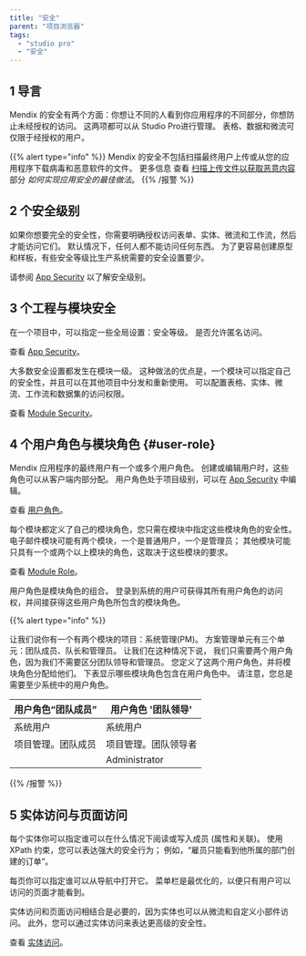 ```yaml
---
title: "安全"
parent: "项目浏览器"
tags:
  - "studio pro"
  - "安全"
---
```


## 1 导言

Mendix 的安全有两个方面：你想让不同的人看到你应用程序的不同部分，你想防止未经授权的访问。 这两项都可以从 Studio Pro进行管理。 表格、数据和微流可仅限于经授权的用户。

{{% alert type="info" %}}
Mendix 的安全不包括扫描最终用户上传或从您的应用程序下载病毒和恶意软件的文件。 更多信息 查看 [扫描上传文件以获取恶意内容](/howto/security/best-practices-security#scanning-for-malicious-content) 部分 *如何实现应用安全的最佳做法*。
{{% /报警 %}}

## 2 个安全级别

如果你想要完全的安全性，你需要明确授权访问表单、实体、微流和工作流，然后才能访问它们。 默认情况下，任何人都不能访问任何东西。 为了更容易创建原型和样板，有些安全等级比生产系统需要的安全设置要少。

请参阅 [App Security](project-security) 以了解安全级别。

## 3 个工程与模块安全

在一个项目中，可以指定一些全局设置：安全等级。 是否允许匿名访问。

查看 [App Security](project-security)。

大多数安全设置都发生在模块一级。 这种做法的优点是，一个模块可以指定自己的安全性，并且可以在其他项目中分发和重新使用。 可以配置表格、实体、微流、工作流和数据集的访问权限。

查看 [Module Security](module-security)。

## 4 个用户角色与模块角色 {#user-role}

Mendix 应用程序的最终用户有一个或多个用户角色。 创建或编辑用户时，这些角色可以从客户端内部分配。 用户角色处于项目级别，可以在 [App Security](project-security) 中编辑。

查看 [用户角色](user-roles)。

每个模块都定义了自己的模块角色，您只需在模块中指定这些模块角色的安全性。 电子邮件模块可能有两个模块，一个是普通用户，一个是管理员； 其他模块可能只具有一个或两个以上模块的角色，这取决于这些模块的要求。

查看 [Module Role](module-security#module-role)。

用户角色是模块角色的组合。 登录到系统的用户可获得其所有用户角色的访问权，并间接获得这些用户角色所包含的模块角色。

{{% alert type="info" %}}

让我们说你有一个有两个模块的项目：系统管理(PM)。 方案管理单元有三个单元：团队成员、队长和管理员。 让我们在这种情况下说， 我们只需要两个用户角色，因为我们不需要区分团队领导和管理员。 您定义了这两个用户角色，并将模块角色分配给他们。 下表显示哪些模块角色包含在用户角色中。 请注意，您总是需要至少系统中的用户角色。

| 用户角色“团队成员” | 用户角色 '团队领导'   |
| ---------- | ------------- |
| 系统用户       | 系统用户          |
| 项目管理。团队成员  | 项目管理。团队领导者    |
|            | Administrator |

{{% /报警 %}}

## 5 实体访问与页面访问

每个实体你可以指定谁可以在什么情况下阅读或写入成员 (属性和关联)。 使用 XPath 约束，您可以表达强大的安全行为； 例如，“雇员只能看到他所属的部门创建的订单”。

每页你可以指定谁可以从导航中打开它。 菜单栏是最优化的，以便只有用户可以访问的页面才能看到。

实体访问和页面访问相结合是必要的，因为实体也可以从微流和自定义小部件访问。 此外，您可以通过实体访问来表达更高级的安全性。

查看 [实体访问](module-security)。
